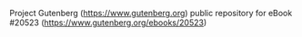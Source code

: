 Project Gutenberg (https://www.gutenberg.org) public repository for eBook #20523 (https://www.gutenberg.org/ebooks/20523)
